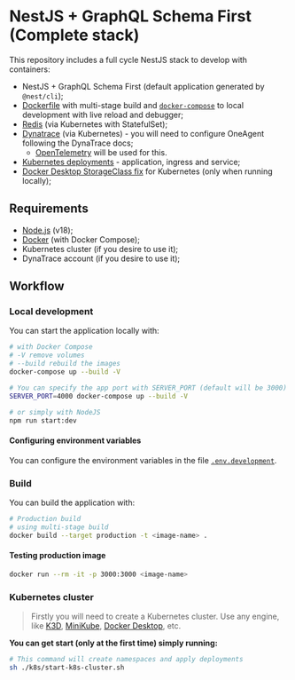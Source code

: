 # NestJS + GraphQL Schema First (Complete stack)

This repository includes a full cycle NestJS stack to develop with containers:

- NestJS + GraphQL Schema First (default application generated by `@nest/cli`);
- [Dockerfile](./Dockerfile) with multi-stage build and [`docker-compose`](./docker-compose.yml) to local development with live reload and debugger;
- [Redis](./k8s/redis/) (via Kubernetes with StatefulSet);
- [Dynatrace](./k8s/dynatrace/) (via Kubernetes) - you will need to configure OneAgent following the DynaTrace docs;
  - [OpenTelemetry](./opentelemetry.js) will be used for this.
- [Kubernetes deployments](./k8s/) - application, ingress and service;
- [Docker Desktop StorageClass fix](./k8s/docker-desktop/storageclass.yml) for Kubernetes (only when running locally);

## Requirements

- [Node.js](https://nodejs.org/en/) (v18);
- [Docker](https://www.docker.com/products/docker-desktop) (with Docker Compose);
- Kubernetes cluster (if you desire to use it);
- DynaTrace account (if you desire to use it);

## Workflow

### Local development

You can start the application locally with:

```bash
# with Docker Compose
# -V remove volumes
# --build rebuild the images
docker-compose up --build -V

# You can specify the app port with SERVER_PORT (default will be 3000)
SERVER_PORT=4000 docker-compose up --build -V

# or simply with NodeJS
npm run start:dev
```

#### Configuring environment variables

You can configure the environment variables in the file [`.env.development`](./.env.development).

### Build

You can build the application with:

```bash
# Production build
# using multi-stage build
docker build --target production -t <image-name> .
```

#### Testing production image

```bash
docker run --rm -it -p 3000:3000 <image-name>
```

### Kubernetes cluster

> Firstly you will need to create a Kubernetes cluster. Use any engine, like [K3D](https://k3d.io/), [MiniKube](https://minikube.sigs.k8s.io/docs/start/), [Docker Desktop](https://www.docker.com/products/docker-desktop), etc.

**You can get start (only at the first time) simply running:**

```bash
# This command will create namespaces and apply deployments
sh ./k8s/start-k8s-cluster.sh
```
